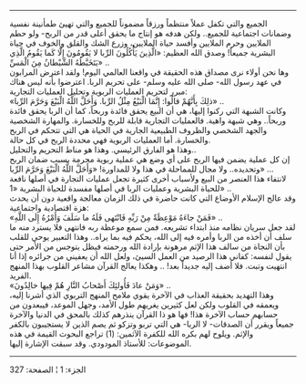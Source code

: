 ------------------------------------------------------------------------

الجميع والتي تكفل عملاً منتظماً ورزقاً مضموناً للجميع والتي تهيئ طمأنينة
نفسية وضمانات اجتماعية للجميع.. ولكن هدفه هو إنتاج ما يحقق أعلى قدر من
الربح- ولو حطم الملايين وحرم الملايين وأفسد حياة الملايين، وزرع الشك
والقلق والخوف في حياة البشرية جميعاً! وصدق الله العظيم: «الَّذِينَ يَأْكُلُونَ
الرِّبا لا يَقُومُونَ إِلَّا كَما يَقُومُ الَّذِي يَتَخَبَّطُهُ الشَّيْطانُ مِنَ الْمَسِّ» ..  
وها نحن أولاء نرى مصداق هذه الحقيقة في واقعنا العالمي اليوم! ولقد اعترض
المرابون في عهد رسول الله- صلى الله عليه وسلم- على تحريم الربا. اعترضوا
بأنه ليس هناك مبرر لتحريم العمليات الربوية وتحليل العمليات التجارية:  
«ذلِكَ بِأَنَّهُمْ قالُوا: إِنَّمَا الْبَيْعُ مِثْلُ الرِّبا. وَأَحَلَّ اللَّهُ الْبَيْعَ وَحَرَّمَ الرِّبا» ..  
وكانت الشبهة التي ركنوا إليها، هي أن البيع يحقق فائدة وربحاً، كما أن
الربا يحقق فائدة وربحاً.. وهي شبهة واهية. فالعمليات التجارية قابلة للربح
وللخسارة. والمهارة الشخصية والجهد الشخصي والظروف الطبيعية الجارية في
الحياة هي التي تتحكم في الربح والخسارة. أما العمليات الربوية فهي محددة
الربح في كل حالة.  
وهذا هو الفارق الرئيسي. وهذا هو مناط التحريم والتحليل..  
إن كل عملية يضمن فيها الربح على أي وضع هي عملية ربوية محرمة بسبب ضمان
الربح وتحديده.. ولا مجال للمماحلة في هذا ولا للمداورة! «وَأَحَلَّ اللَّهُ الْبَيْعَ
وَحَرَّمَ الرِّبا» ...  
لانتفاء هذا العنصر من البيع ولأسباب أخرى كثيرة تجعل عمليات التجارة في
أصلها نافعة للحياة البشرية وعمليات الربا في أصلها مفسدة للحياة البشرية
«1» ..  
وقد عالج الإسلام الأوضاع التي كانت حاضرة في ذلك الزمان معالجة واقعية دون
أن يحدث هزة اقتصادية واجتماعية:  
«فَمَنْ جاءَهُ مَوْعِظَةٌ مِنْ رَبِّهِ فَانْتَهى فَلَهُ ما سَلَفَ وَأَمْرُهُ إِلَى اللَّهِ» ..  
لقد جعل سريان نظامه منذ ابتداء تشريعه. فمن سمع موعظة ربه فانتهى فلا
يسترد منه ما سلف أن أخذه من الربا وأمره فيه إلى الله، يحكم فيه بما
يراه.. وهذا التعبير يوحي للقلب بأن النجاة من سالف هذا الإثم مرهونة
بإرادة الله ورحمته فيظل يتوجس من الأمر حتى يقول لنفسه: كفاني هذا الرصيد
من العمل السيئ، ولعل الله أن يعفيني من جرائره إذا أنا انتهيت وتبت. فلا
أضف إليه جديداً بعد! .. وهكذا يعالج القرآن مشاعر القلوب بهذا المنهج
الفريد.  
«وَمَنْ عادَ فَأُولئِكَ أَصْحابُ النَّارِ هُمْ فِيها خالِدُونَ» ..  
وهذا التهديد بحقيقة العذاب في الآخرة يقوي ملامح المنهج التربوي الذي
أشرنا إليه، ويعمقه في القلوب ولكن لعل كثيرين يغريهم طول الأمد، وجهل
الموعد، فيبعدون من حسابهم حساب الآخرة هذا! فها هو ذا القرآن ينذرهم كذلك
بالمحق في الدنيا والآخرة جميعاً ويقرر أن الصدقات- لا الربا- هي التي تربو
وتزكو ثم يصم الذين لا يستجيبون بالكفر والإثم. ويلوح لهم بكره الله للكفرة
الآثمين: (1) تراجع البحوث القيمة في هذه الموضوعات: للأستاذ المودودي. وقد
سبقت الإشارة إليها.

------------------------------------------------------------------------

الجزء: 1 ¦ الصفحة: 327
